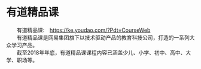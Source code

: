 # 有道精品课
 &emsp;&emsp;有道精品课:&emsp;https://ke.youdao.com/?Pdt=CourseWeb<br/>
 &emsp;&emsp;有道精品课是网易集团旗下以技术驱动产品的教育科技公司，打造的一系列大众学习产品。<br/>
 &emsp;&emsp;截至2018年年底，有道精品课课程内容已涵盖少儿、小学、初中、高中、大学、职场等。
